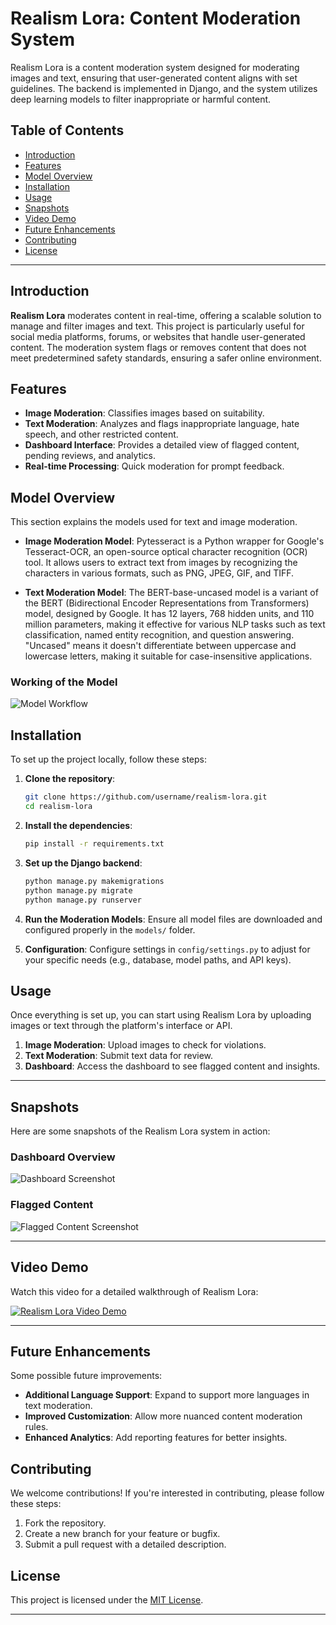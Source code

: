 
# Realism Lora: Content Moderation System

Realism Lora is a content moderation system designed for moderating images and text, ensuring that user-generated content aligns with set guidelines. The backend is implemented in Django, and the system utilizes deep learning models to filter inappropriate or harmful content.

## Table of Contents

- [Introduction](#introduction)
- [Features](#features)
- [Model Overview](#model-overview)
- [Installation](#installation)
- [Usage](#usage)
- [Snapshots](#snapshots)
- [Video Demo](#video-demo)
- [Future Enhancements](#future-enhancements)
- [Contributing](#contributing)
- [License](#license)

---

## Introduction

**Realism Lora** moderates content in real-time, offering a scalable solution to manage and filter images and text. This project is particularly useful for social media platforms, forums, or websites that handle user-generated content. The moderation system flags or removes content that does not meet predetermined safety standards, ensuring a safer online environment.

## Features

- **Image Moderation**: Classifies images based on suitability.
- **Text Moderation**: Analyzes and flags inappropriate language, hate speech, and other restricted content.
- **Dashboard Interface**: Provides a detailed view of flagged content, pending reviews, and analytics.
- **Real-time Processing**: Quick moderation for prompt feedback.



## Model Overview

This section explains the models used for text and image moderation.

- **Image Moderation Model**: Pytesseract is a Python wrapper for Google's Tesseract-OCR, an open-source optical character recognition (OCR) tool. It allows users to extract text from images by recognizing the characters in various formats, such as PNG, JPEG, GIF, and TIFF.


- **Text Moderation Model**: The BERT-base-uncased model is a variant of the BERT (Bidirectional Encoder Representations from Transformers) model, designed by Google. It has 12 layers, 768 hidden units, and 110 million parameters, making it effective for various NLP tasks such as text classification, named entity recognition, and question answering. "Uncased" means it doesn't differentiate between uppercase and lowercase letters, making it suitable for case-insensitive applications.

### Working of the Model

![Model Workflow]()

## Installation

To set up the project locally, follow these steps:

1. **Clone the repository**:
   ```bash
   git clone https://github.com/username/realism-lora.git
   cd realism-lora
   ```

2. **Install the dependencies**:
   ```bash
   pip install -r requirements.txt
   ```

3. **Set up the Django backend**:
   ```bash
   python manage.py makemigrations
   python manage.py migrate
   python manage.py runserver
   ```

4. **Run the Moderation Models**:
   Ensure all model files are downloaded and configured properly in the `models/` folder.

5. **Configuration**:
   Configure settings in `config/settings.py` to adjust for your specific needs (e.g., database, model paths, and API keys).

## Usage

Once everything is set up, you can start using Realism Lora by uploading images or text through the platform's interface or API.

1. **Image Moderation**: Upload images to check for violations.
2. **Text Moderation**: Submit text data for review.
3. **Dashboard**: Access the dashboard to see flagged content and insights.

---

## Snapshots

Here are some snapshots of the Realism Lora system in action:

### Dashboard Overview
![Dashboard Screenshot](images/dashboard_screenshot.png)

### Flagged Content
![Flagged Content Screenshot](images/flagged_content.png)

---

## Video Demo

Watch this video for a detailed walkthrough of Realism Lora:

[![Realism Lora Video Demo](images/video_thumbnail.png)](https://yourvideolink.com)

---

## Future Enhancements

Some possible future improvements:

- **Additional Language Support**: Expand to support more languages in text moderation.
- **Improved Customization**: Allow more nuanced content moderation rules.
- **Enhanced Analytics**: Add reporting features for better insights.

## Contributing

We welcome contributions! If you're interested in contributing, please follow these steps:

1. Fork the repository.
2. Create a new branch for your feature or bugfix.
3. Submit a pull request with a detailed description.

## License

This project is licensed under the [MIT License](LICENSE).

---

